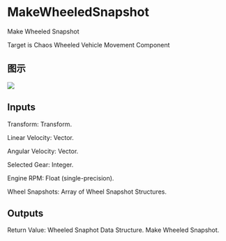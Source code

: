# MakeWheeledSnapshot

Make Wheeled Snapshot

Target is Chaos Wheeled Vehicle Movement Component

## 图示

![]($-20221218-21245388.png)

## Inputs

Transform: Transform.

Linear Velocity: Vector.

Angular Velocity: Vector.

Selected Gear: Integer.

Engine RPM: Float (single-precision).

Wheel Snapshots: Array of Wheel Snapshot Structures.  

## Outputs

Return Value: Wheeled Snaphot Data Structure. Make Wheeled Snapshot.

